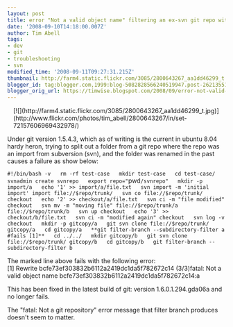 ```yaml
---
layout: post
title: error "Not a valid object name" filtering an ex-svn git repo with renames
date: '2008-09-10T14:18:00.007Z'
author: Tim Abell
tags:
- dev
- git
- troubleshooting
- svn
modified_time: '2008-09-11T09:27:31.215Z'
thumbnail: http://farm4.static.flickr.com/3085/2800643267_aa1dd46299_t.jpg
blogger_id: tag:blogger.com,1999:blog-5082828566240519947.post-2621355116425651592
blogger_orig_url: https://timwise.blogspot.com/2008/09/error-not-valid-object-name-filtering.html
---
```


<div style="float:right;margin:0 0 1em 1em;">[![](http://farm4.static.flickr.com/3085/2800643267_aa1dd46299_t.jpg)](http://www.flickr.com/photos/tim_abell/2800643267/in/set-72157606969432978/)</div>

Under git version 1.5.4.3, which as of writing is the current in ubuntu 8.04 hardy heron, trying to split out a folder from a git repo where the repo was an import from subversion (svn), and the folder was renamed in the past causes a failure as show below:  

`#!/bin/bash -v  
rm -rf test-case  
mkdir test-case  
cd test-case/  
svnadmin create svnrepo  
export repo="`pwd`/svnrepo"  
mkdir -p import/a  
echo '1' >> import/a/file.txt  
svn import -m 'initial import' import file://$repo/trunk/  
svn co file://$repo/trunk/ checkout  
echo '2' >> checkout/a/file.txt  
svn ci -m "file modified" checkout  
svn mv -m "moving file" file://$repo/trunk/a file://$repo/trunk/b  
svn up checkout  
echo '3' >> checkout/b/file.txt  
svn ci -m "modified again" checkout  
svn log -v checkout  
mkdir -p gitcopy/a  
git svn clone file://$repo/trunk/ gitcopy/a  
cd gitcopy/a  
**git filter-branch --subdirectory-filter a #fails [1]**  
cd ../../  
mkdir gitcopy/b  
git svn clone file://$repo/trunk/ gitcopy/b  
cd gitcopy/b  
git filter-branch --subdirectory-filter b`  

The marked line above fails with the following error:  
[1] Rewrite bcfe73ef303832b6112a2419dc1da5f782672c14 (3/3)fatal: Not a valid object name bcfe73ef303832b6112a2419dc1da5f782672c14:a  

This has been fixed in the latest build of git: version 1.6.0.1.294.gda06a and no longer fails.  

The "fatal: Not a git repository" error message that filter branch produces doesn't seem to matter.
